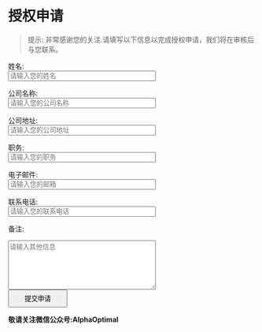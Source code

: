 # 授权申请

> 提示: 非常感谢您的关注.请填写以下信息以完成授权申请，我们将在审核后与您联系。

<form action="https://formspree.io/f/xgvkrlwl" method="POST">
  <label for="name">姓名:</label><br>
  <input type="text" id="name" name="name" placeholder="请输入您的姓名" required style="width:300px;"><br>

  <label for="company">公司名称:</label><br>
  <input type="text" id="company" name="company" placeholder="请输入您的公司名称" required style="width:300px;"><br>

  <label for="company_address">公司地址:</label><br>
  <input type="text" id="company_address" name="company_address" placeholder="请输入您的公司地址" required style="width:300px;"><br>

  <label for="position">职务:</label><br>
  <input type="text" id="position" name="position" placeholder="请输入您的职务" required style="width:300px;"><br>
  
  <label for="email">电子邮件:</label><br>
  <input type="email" id="email" name="email" placeholder="请输入您的邮箱" required style="width:300px;"><br>

  <label for="phone">联系电话:</label><br>
  <input type="tel" id="phone" name="phone" placeholder="请输入您的联系电话" required style="width:300px;"><br>

  <label for="message">备注:</label><br>
  <textarea id="message" name="message" rows="4" placeholder="请输入其他信息" style="width:300px;height:100px;"></textarea><br>

  <input type="submit" value="提交申请" style="width:120px;height:36px;">
</form>



**敬请关注微信公众号:AlphaOptimal**  
